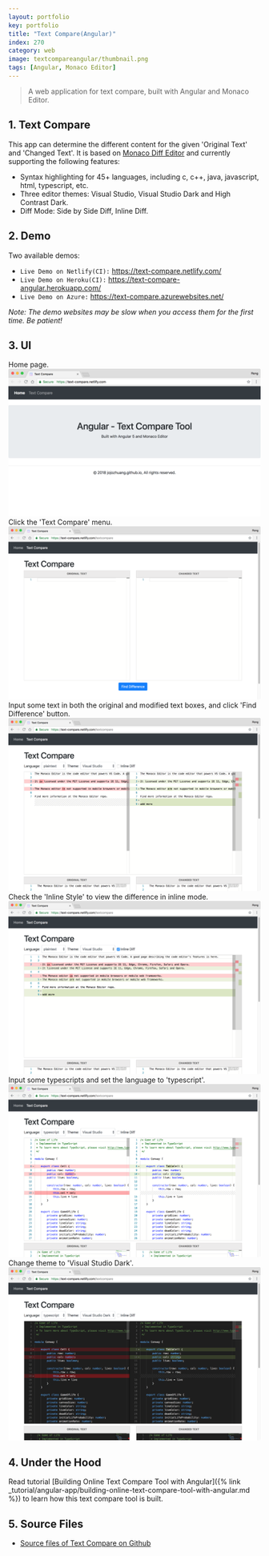 ```yaml
---
layout: portfolio
key: portfolio
title: "Text Compare(Angular)"
index: 270
category: web
image: textcompareangular/thumbnail.png
tags: [Angular, Monaco Editor]
---
```


> A web application for text compare, built with Angular and Monaco Editor.

## 1. Text Compare
This app can determine the different content for the given 'Original Text' and 'Changed Text'. It is based on [Monaco Diff Editor](https://microsoft.github.io/monaco-editor/index.html) and currently supporting the following features:
* Syntax highlighting for 45+ languages, including c, c++, java, javascript, html, typescript, etc.
* Three editor themes: Visual Studio, Visual Studio Dark and High Contrast Dark.
* Diff Mode: Side by Side Diff, Inline Diff.

## 2. Demo
Two available demos:
* `Live Demo on Netlify(CI):` <a href="https://text-compare.netlify.com/" target="\_blank">https://text-compare.netlify.com/</a>
* `Live Demo on Heroku(CI):` <a href="https://text-compare-angular.herokuapp.com/" target="\_blank">https://text-compare-angular.herokuapp.com/</a>
* `Live Demo on Azure:` <a href="https://text-compare.azurewebsites.net/" target="\_blank">https://text-compare.azurewebsites.net/</a>

*Note: The demo websites may be slow when you access them for the first time. Be patient!*

## 3. UI
Home page.
![image](/assets/images/portfolio/textcompareangular/home.png)
Click the 'Text Compare' menu.
![image](/assets/images/portfolio/textcompareangular/textcompare.png)
Input some text in both the original and modified text boxes, and click 'Find Difference' button.
![image](/assets/images/portfolio/textcompareangular/plaintext.png)
Check the 'Inline Style' to view the difference in inline mode.
![image](/assets/images/portfolio/textcompareangular/inline.png)
Input some typescripts and set the language to 'typescript'.
![image](/assets/images/portfolio/textcompareangular/typescript.png)
Change theme to 'Visual Studio Dark'.
![image](/assets/images/portfolio/textcompareangular/darktheme.png)

## 4. Under the Hood
Read tutorial [Building Online Text Compare Tool with Angular]({% link _tutorial/angular-app/building-online-text-compare-tool-with-angular.md %}) to learn how this text compare tool is built.

## 5. Source Files
* [Source files of Text Compare on Github](https://github.com/jojozhuang/text-compare-angular)
